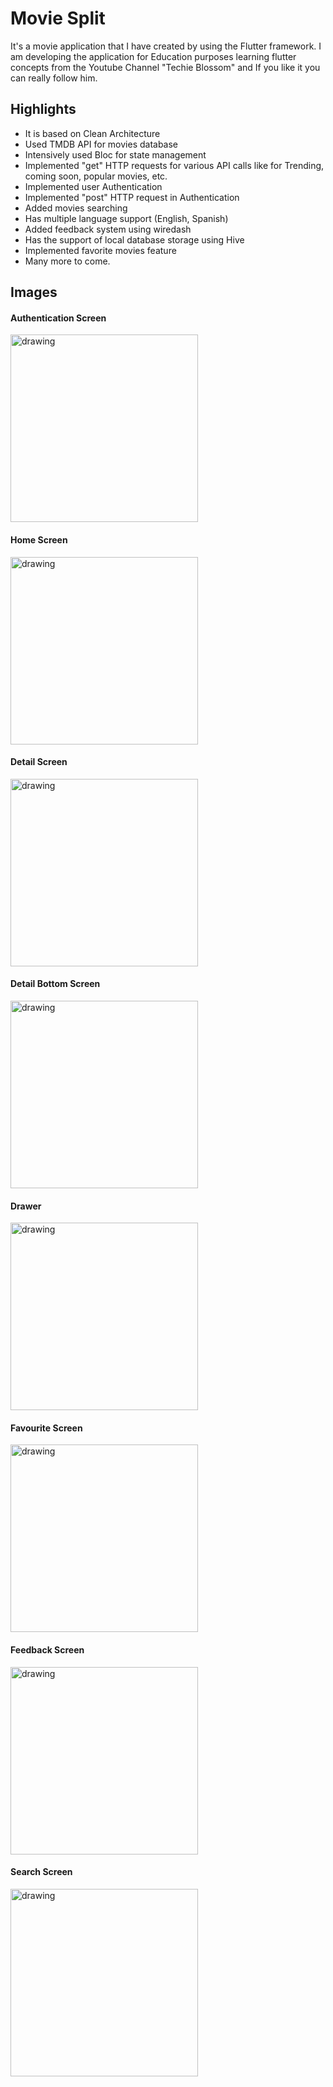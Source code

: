 # Movie Split

It's a movie application that I have created by using the Flutter framework. I am developing the application for Education purposes learning flutter concepts from the Youtube Channel "Techie Blossom" and If you like it you can really follow him.

## Highlights 

- It is based on Clean Architecture
- Used TMDB API for movies database
- Intensively used Bloc for state management
- Implemented "get" HTTP requests for various API calls like for Trending, coming soon, popular movies, etc.
- Implemented user Authentication
- Implemented "post" HTTP request in Authentication
- Added movies searching
- Has multiple language support (English, Spanish)
- Added feedback system using wiredash
- Has the support of local database storage using Hive 
- Implemented favorite movies feature
- Many more to come.

## Images
#### Authentication Screen 
<img src="app_images/authentication_sceen.jpeg" alt="drawing" width="300"/>

#### Home Screen
<img src="app_images/home_screen.jpeg" alt="drawing" width="300"/>

#### Detail Screen
<img src="app_images/details_screen.jpeg" alt="drawing" width="300"/>

#### Detail Bottom Screen
<img src="app_images/details_bottom_screen.jpeg" alt="drawing" width="300"/>

#### Drawer
<img src="app_images/drawer_screen.jpeg" alt="drawing" width="300"/>

#### Favourite Screen
<img src="app_images/favourite_screen.jpeg" alt="drawing" width="300"/>

#### Feedback Screen
<img src="app_images/feedback_screen.jpeg" alt="drawing" width="300"/>

#### Search Screen
<img src="app_images/search_screen.jpeg" alt="drawing" width="300"/>

